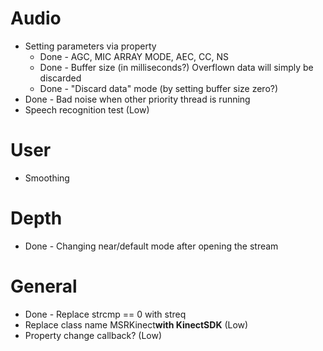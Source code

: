 # Audio #

  * Setting parameters via property
    * Done - AGC, MIC ARRAY MODE, AEC, CC, NS
    * Done - Buffer size (in milliseconds?) Overflown data will simply be discarded
    * Done - "Discard data" mode (by setting buffer size zero?)
  * Done - Bad noise when other priority thread is running
  * Speech recognition test (Low)

# User #

  * Smoothing

# Depth #

  * Done - Changing near/default mode after opening the stream

# General #

  * Done - Replace strcmp == 0 with streq
  * Replace class name MSRKinect**with KinectSDK** (Low)
  * Property change callback? (Low)